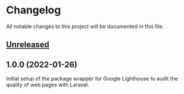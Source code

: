 # Changelog
All notable changes to this project will be documented in this file.

## [Unreleased](https://github.com/logiek/laravel-google-lighthouse/compare/1.0.0...master)

## 1.0.0 (2022-01-26)

Initial setup of the package wrapper for Google Lighthouse to audit the quality of web pages with Laravel.
